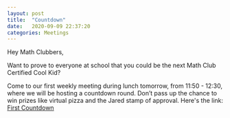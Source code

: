 ```yaml
---
layout: post
title:  "Countdown"
date:   2020-09-09 22:37:20
categories: Meetings
---
```


Hey Math Clubbers,

Want to prove to everyone at school that you could be the next Math Club Certified Cool Kid?

Come to our first weekly meeting during lunch tomorrow, from 11:50 - 12:30, where we will be hosting a countdown round. Don’t pass up the chance to win prizes like virtual pizza and the Jared stamp of approval.
Here's the link: [First Countdown](https://zoom.us/j/91773713366?pwd=RzBaZVgzaU5sWFg1YTVzcEZqaERWQT09)
